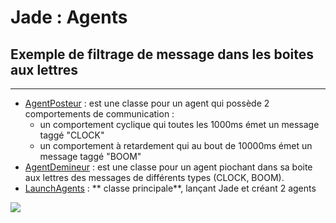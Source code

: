 # Jade : Agents

## Exemple de filtrage de message dans les boites aux lettres

---

- [AgentPosteur](https://github.com/EmmanuelADAM/jade/blob/master/ticTac/AgentPosteur.java) : est une classe pour un
  agent qui possède 2 comportements de communication :
    - un comportement cyclique qui toutes les 1000ms émet un message taggé "CLOCK"
    - un comportement à retardement qui au bout de 10000ms émet un message taggé "BOOM"
- [AgentDemineur](https://github.com/EmmanuelADAM/jade/blob/master/ticTac/AgentDemineur.java) : est une classe pour un
  agent piochant dans sa boite aux lettres des messages de différents types (CLOCK, BOOM).
- [LaunchAgents](https://https://github.com/EmmanuelADAM/jade/blob/master/protocoles/voteBorda/launch/LaunchAgents.java) : **
  classe principale**, lançant Jade et créant 2 agents

<!--
```
@startuml tictac
participant posteur
participant demineur
group TickerBehaviour : compTicTac [chaque seconde]
  loop chaque seconde
  posteur -> demineur  : "TicTac"
  demineur -> demineur : afficher "tictac"
  end
end

group WakerBehaviour : [dans 10 seconodes]
    posteur -> demineur: "boom"
    posteur -> posteur : retirer 'compTicTac'
    demineur -> demineur : afficher "alerte"
end

@enduml```
-->

![](tictac.png)